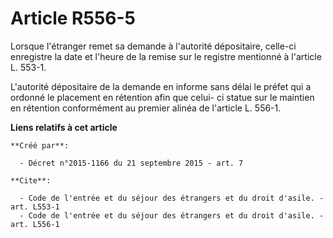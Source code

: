 # Article R556-5

Lorsque l'étranger remet sa demande à l'autorité dépositaire, celle-ci enregistre la date et l'heure de la remise sur le
registre mentionné à l'article L. 553-1. 

L'autorité dépositaire de la demande en informe sans délai le préfet qui a ordonné le placement en rétention afin que celui-
ci statue sur le maintien en rétention conformément au premier alinéa de l'article L. 556-1.

**Liens relatifs à cet article**

	**Créé par**:

	  - Décret n°2015-1166 du 21 septembre 2015 - art. 7

	**Cite**:

	  - Code de l'entrée et du séjour des étrangers et du droit d'asile. - art. L553-1
	  - Code de l'entrée et du séjour des étrangers et du droit d'asile. - art. L556-1
